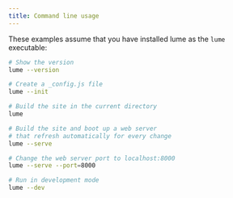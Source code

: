 ```yaml
---
title: Command line usage
---
```


These examples assume that you have installed lume as the `lume` executable:

```sh
# Show the version
lume --version

# Create a _config.js file
lume --init

# Build the site in the current directory
lume

# Build the site and boot up a web server
# that refresh automatically for every change
lume --serve

# Change the web server port to localhost:8000
lume --serve --port=8000

# Run in development mode
lume --dev
```

